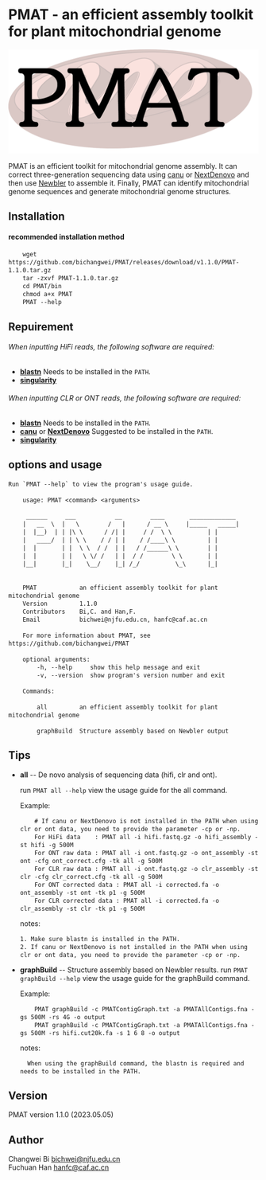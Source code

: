 # PMAT - an efficient assembly toolkit for plant mitochondrial genome
<p align="center"><img src="misc/logo.png" alt="PMAT" width="600"></p>

PMAT is an efficient toolkit for mitochondrial genome assembly. It can correct three-generation sequencing data using [canu](https://github.com/marbl/canu) or [NextDenovo](https://github.com/Nextomics/NextDenovo) and then use [Newbler](https://evomics.org/learning/assembly-and-alignment/newbler/) to assemble it. Finally, PMAT can identify mitochondrial genome sequences and generate mitochondrial genome structures.

## Installation

#### recommended installation method
```shell
    wget https://github.com/bichangwei/PMAT/releases/download/v1.1.0/PMAT-1.1.0.tar.gz
    tar -zxvf PMAT-1.1.0.tar.gz
    cd PMAT/bin
    chmod a+x PMAT
    PMAT --help
```

## Repuirement

###### When inputting HiFi reads, the following software are required:
- [**blastn**](https://blast.ncbi.nlm.nih.gov/Blast.cgi?CMD=Web&PAGE_TYPE=BlastDocs&DOC_TYPE=Download)  Needs to be installed in the `PATH`.
- [**singularity**](https://github.com/YanshuQu/runAssembly)

###### When inputting CLR or ONT reads, the following software are required:

- [**blastn**](https://blast.ncbi.nlm.nih.gov/Blast.cgi?CMD=Web&PAGE_TYPE=BlastDocs&DOC_TYPE=Download)     Needs to be installed in the `PATH`.
- [**canu**](https://github.com/marbl/canu) or [**NextDenovo**](https://github.com/Nextomics/NextDenovo)    Suggested to be installed in the `PATH`.
- [**singularity**](https://github.com/YanshuQu/runAssembly)

## options and usage

```
Run `PMAT --help` to view the program's usage guide.

    usage: PMAT <command> <arguments>
    
     ______     ___           __        ____       _____________ 
    |   __  \  |   \        /   |      / __ \     |_____   _____|
    |  |__)  | | |\ \      / /| |     / /  \ \          | |      
    |   ____/  | | \ \    / / | |    / /____\ \         | |      
    |  |       | |  \ \  / /  | |   / /______\ \        | |      
    |  |       | |   \ \/ /   | |  / /        \ \       | |      
    |__|       |_|    \__/    |_| /_/          \_\      |_|


    PMAT            an efficient assembly toolkit for plant mitochondrial genome
    Version         1.1.0
    Contributors    Bi,C. and Han,F.
    Email           bichwei@njfu.edu.cn, hanfc@caf.ac.cn
    
    For more information about PMAT, see https://github.com/bichangwei/PMAT

    optional arguments:
        -h, --help     show this help message and exit
        -v, --version  show program's version number and exit

    Commands:

        all         an efficient assembly toolkit for plant mitochondrial genome
    
        graphBuild  Structure assembly based on Newbler output
```

## Tips

- **all** -- De novo analysis of sequencing data (hifi, clr and ont).
    
    run `PMAT all --help` view the usage guide for the all command.

    Example:
    ```
        # If canu or NextDenovo is not installed in the PATH when using clr or ont data, you need to provide the parameter -cp or -np.
        For HiFi data    : PMAT all -i hifi.fastq.gz -o hifi_assembly -st hifi -g 500M
        For ONT raw data : PMAT all -i ont.fastq.gz -o ont_assembly -st ont -cfg ont_correct.cfg -tk all -g 500M
        For CLR raw data : PMAT all -i ont.fastq.gz -o clr_assembly -st clr -cfg clr_correct.cfg -tk all -g 500M
        For ONT corrected data : PMAT all -i corrected.fa -o ont_assembly -st ont -tk p1 -g 500M
        For CLR corrected data : PMAT all -i corrected.fa -o clr_assembly -st clr -tk p1 -g 500M
    ```

    notes:

      1. Make sure blastn is installed in the PATH.
      2. If canu or NextDenovo is not installed in the PATH when using clr or ont data, you need to provide the parameter -cp or -np.
        

- **graphBuild** -- Structure assembly based on Newbler results.
    run `PMAT graphBuild --help` view the usage guide for the graphBuild command.

    Example:
    ```shell
        PMAT graphBuild -c PMATContigGraph.txt -a PMATAllContigs.fna -gs 500M -rs 4G -o output
        PMAT graphBuild -c PMATContigGraph.txt -a PMATAllContigs.fna -gs 500M -rs hifi.cut20k.fa -s 1 6 8 -o output
    ```
    notes:
    
        When using the graphBuild command, the blastn is required and needs to be installed in the PATH.
    
## Version
PMAT version 1.1.0 (2023.05.05)

## Author
Changwei Bi bichwei@njfu.edu.cn  
Fuchuan Han hanfc@caf.ac.cn

